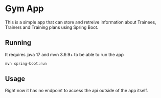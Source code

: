 # Gym App

This is a simple app that can store and retreive information about Trainees, Trainers and Training plans using Spring Boot.

## Running

It requires java 17 and mvn 3.9.9+ to be able to run the app

```bash
mvn spring-boot:run
```

## Usage

Right now it has no endpoint to access the api outside of the app itself.